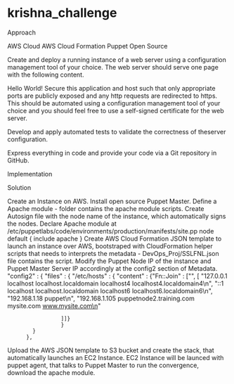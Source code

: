 # krishna_challenge



Approach 

AWS Cloud
AWS Cloud Formation
Puppet Open Source


Create and deploy a running instance of a web server using a configuration management tool of your choice. The web server should serve one page with the following content.

<title>Hello World</title>
Hello World!
Secure this application and host such that only appropriate ports are publicly exposed and any http requests are redirected to https. This should be automated using a configuration management tool of your choice and you should feel free to use a self-signed certificate for the web server.

Develop and apply automated tests to validate the correctness of theserver configuration.

Express everything in code and provide your code via a Git repository in GitHub.

Implementation

Solution

Create an Instance on AWS.
Install open source Puppet Master.
Define a Apache module -  folder contains the apache module scripts.
Create Autosign file with the node name of the instance, which automatically signs the nodes.
Declare Apache module at /etc/puppetlabs/code/environments/production/manifests/site.pp
node default {
  include apache
}
Create AWS Cloud Formation JSON template to launch an instance over AWS, bootstraped with CloudFormation helper scripts that needs to interprets the metadata - DevOps_Proj/SSLFNL.json file contains the script.
Modify the Puppet Node IP of the instance and Puppet Master Server IP accordingly at the config2 section of Metadata.
 "config2" : {
            "files" : {
              "/etc/hosts" : {
                     "content" : {"Fn::Join" : ["", [
                     "127.0.0.1   localhost localhost.localdomain localhost4 localhost4.localdomain4\n",
                     "::1         localhost localhost.localdomain localhost6 localhost6.localdomain6\n",
                     "192.168.1.18 puppet\n",
                     "192.168.1.105 puppetnode2.training.com mysite.com www.mysite.com\n"

                     ]]}
                     }
            }
          },
Upload the AWS JSON template to S3 bucket and create the stack, that automatically launches an EC2 Instance.
EC2 Instance will be launced with puppet agent, that talks to Puppet Master to run the convergence, download the apache module.
